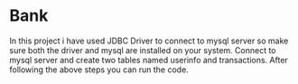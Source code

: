 # Bank
In this project i have used JDBC Driver to connect to mysql server so make sure both the driver and mysql are installed on your system.
Connect to mysql server and create two tables named userinfo and transactions.
After following the above steps you can run the code.
